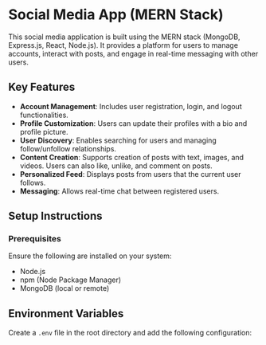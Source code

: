 # Social Media App (MERN Stack)

This social media application is built using the MERN stack (MongoDB, Express.js, React, Node.js). It provides a platform for users to manage accounts, interact with posts, and engage in real-time messaging with other users.

## Key Features
- **Account Management**: Includes user registration, login, and logout functionalities.
- **Profile Customization**: Users can update their profiles with a bio and profile picture.
- **User Discovery**: Enables searching for users and managing follow/unfollow relationships.
- **Content Creation**: Supports creation of posts with text, images, and videos. Users can also like, unlike, and comment on posts.
- **Personalized Feed**: Displays posts from users that the current user follows.
- **Messaging**: Allows real-time chat between registered users.

## Setup Instructions
### Prerequisites
Ensure the following are installed on your system:
- Node.js
- npm (Node Package Manager)
- MongoDB (local or remote)

## Environment Variables
Create a `.env` file in the root directory and add the following configuration:

